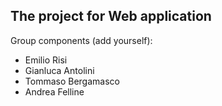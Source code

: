 ## The project for Web application 




Group components (add yourself):
  - Emilio Risi
  - Gianluca Antolini
  - Tommaso Bergamasco
  - Andrea Felline